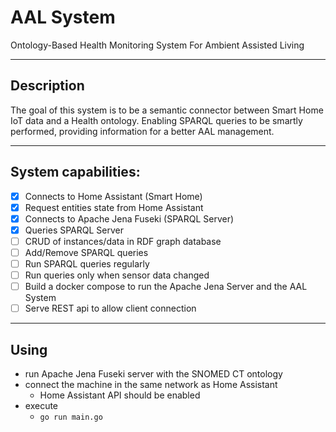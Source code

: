 
# AAL System
Ontology-Based Health Monitoring System For Ambient Assisted Living

---
## Description

The goal of this system is to be a semantic connector between Smart Home IoT data and a Health ontology.
Enabling SPARQL queries to be smartly performed, providing information for a better AAL management.

---
## System capabilities:

- [X] Connects to Home Assistant (Smart Home)
- [X] Request entities state from Home Assistant
- [X] Connects to Apache Jena Fuseki (SPARQL Server)
- [X] Queries SPARQL Server
- [ ] CRUD of instances/data in RDF graph database
- [ ] Add/Remove SPARQL queries
- [ ] Run SPARQL queries regularly
- [ ] Run queries only when sensor data changed
- [ ] Build a docker compose to run the Apache Jena Server and the AAL System
- [ ] Serve REST api to allow client connection

---
## Using

- run Apache Jena Fuseki server with the SNOMED CT ontology
- connect the machine in the same network as Home Assistant 
  - Home Assistant API should be enabled
- execute
  - ```go run main.go```